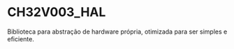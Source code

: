 # CH32V003_HAL
Biblioteca para abstração de hardware própria, otimizada para ser simples e eficiente.
